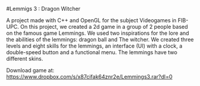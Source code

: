 #Lemmigs 3 : Dragon Witcher

A project made with C++ and OpenGL for the subject Videogames in FIB-UPC.
On this project, we created a 2d game in a group of 2 people based on the famous game Lemmings. We used two inspirations for the lore and the abilities of the lemmings: dragon ball and The witcher.
We created three levels and eight skills for the lemmings, an interface (UI) with a clock, a double-speed button and a functional menu. The lemmings have two different skins.

Download game at:
https://www.dropbox.com/s/x87cifak64znr2e/Lemmings3.rar?dl=0
